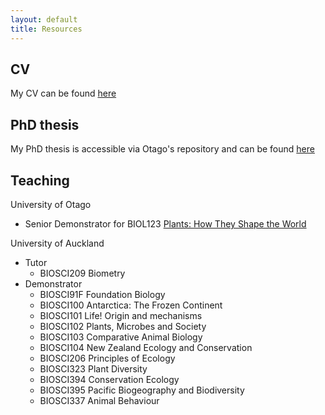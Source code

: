 ```yaml
---
layout: default
title: Resources
---
```


## CV 
My CV can be found [here](https://github.com/estherdale/estherdale.github.io/blob/master/assets/CV.pdf)

## PhD thesis
My PhD thesis is accessible via Otago's repository and can be found [here](http://hdl.handle.net/10523/9204)

## Teaching

University of Otago
- Senior Demonstrator for BIOL123 [Plants: How They Shape the World](https://www.otago.ac.nz/courses/papers/index.html?papercode=BIOL123)  

University of Auckland
- Tutor  
	- BIOSCI209 Biometry
- Demonstrator  
    - BIOSCI91F Foundation Biology  
    - BIOSCI100 Antarctica: The Frozen Continent  
    - BIOSCI101 Life! Origin and mechanisms  
    - BIOSCI102 Plants, Microbes and Society  
    - BIOSCI103 Comparative Animal Biology  
    - BIOSCI104 New Zealand Ecology and Conservation  
    - BIOSCI206 Principles of Ecology  
    - BIOSCI323 Plant Diversity  
    - BIOSCI394 Conservation Ecology  
    - BIOSCI395 Pacific Biogeography and Biodiversity  
    - BIOSCI337 Animal Behaviour  
